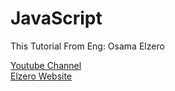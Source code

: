 # JavaScript
<p>This Tutorial From Eng: Osama Elzero</p>
<a href='https://www.youtube.com/watch?v=GM6dQBmc-Xg&list=PLDoPjvoNmBAx3kiplQR_oeDqLDBUDYwVv'>Youtube Channel</a>
<br>
<a href='https://elzero.org/category/assignments/javascript-bootcamp-assignments/'>Elzero Website</a>
<br>
